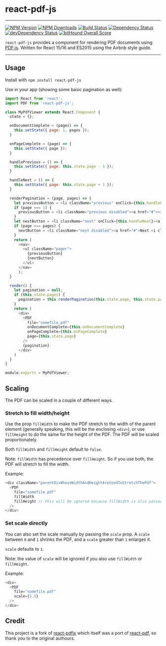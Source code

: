 # react-pdf-js
---
[![NPM Version](https://img.shields.io/npm/v/react-pdf-js.svg?style=flat-square)](https://www.npmjs.com/package/react-pdf-js)
[![NPM Downloads](https://img.shields.io/npm/dm/react-pdf-js.svg?style=flat-square)](https://www.npmjs.com/package/react-pdf-js)
[![Build Status](https://img.shields.io/travis/mikecousins/react-pdf-js/master.svg?style=flat-square)](https://travis-ci.org/mikecousins/react-pdf-js)
[![Dependency Status](https://david-dm.org/mikecousins/react-pdf-js.svg)](https://david-dm.org/mikecousins/react-pdf-js)
[![devDependency Status](https://david-dm.org/mikecousins/react-pdf-js/dev-status.svg)](https://david-dm.org/mikecousins/react-pdf-js#info=devDependencies)
[![bitHound Overall Score](https://www.bithound.io/github/mikecousins/react-pdf-js/badges/score.svg)](https://www.bithound.io/github/mikecousins/react-pdf-js)

`react-pdf-js` provides a component for rendering PDF documents using [PDF.js](http://mozilla.github.io/pdf.js/). Written for React 15/16 and ES2015 using the Airbnb style guide.

---

Usage
-----

Install with `npm install react-pdf-js`

Use in your app (showing some basic pagination as well):

```js
import React from 'react';
import PDF from 'react-pdf-js';

class MyPdfViewer extends React.Component {
  state = {};

  onDocumentComplete = (pages) => {
    this.setState({ page: 1, pages });
  }

  onPageComplete = (page) => {
    this.setState({ page });
  }

  handlePrevious = () => {
    this.setState({ page: this.state.page - 1 });
  }

  handleNext = () => {
    this.setState({ page: this.state.page + 1 });
  }

  renderPagination = (page, pages) => {
    let previousButton = <li className="previous" onClick={this.handlePrevious}><a href="#"><i className="fa fa-arrow-left"></i> Previous</a></li>;
    if (page === 1) {
      previousButton = <li className="previous disabled"><a href="#"><i className="fa fa-arrow-left"></i> Previous</a></li>;
    }
    let nextButton = <li className="next" onClick={this.handleNext}><a href="#">Next <i className="fa fa-arrow-right"></i></a></li>;
    if (page === pages) {
      nextButton = <li className="next disabled"><a href="#">Next <i className="fa fa-arrow-right"></i></a></li>;
    }
    return (
      <nav>
        <ul className="pager">
          {previousButton}
          {nextButton}
        </ul>
      </nav>
      );
  }

  render() {
    let pagination = null;
    if (this.state.pages) {
      pagination = this.renderPagination(this.state.page, this.state.pages);
    }
    return (
      <div>
        <PDF
          file="somefile.pdf"
          onDocumentComplete={this.onDocumentComplete}
          onPageComplete={this.onPageComplete}
          page={this.state.page}
        />
        {pagination}
      </div>
    )
  }
}

module.exports = MyPdfViewer;
```

## Scaling

The PDF can be scaled in a couple of different ways.

### Stretch to fill width/height

Use the prop `fillWidth` to make the PDF stretch to the width of the parent element (generally speaking, this will be the enclosing `<div>`), or use `fillHeight` to do the same for the height of the PDF. The PDF will be scaled proportionately.

Both `fillWidth` and `fillHeight` default to `false`.

Note: `fillWidth` has precedence over `fillHeight`. So if you use both, the PDF will stretch to fill the width.

Example:

```js
<div className="parentDivWhoseWidthAndHeightAreUsedToStretchThePdf">
  <PDF
    file="somefile.pdf"
    fillWidth
    fillHeight // this will be ignored because fillWidth is also passed
  />
</div>
```

### Set scale directly

You can also set the scale manually by passing the `scale` prop. A `scale` between `0` and `1` shrinks the PDF, and a `scale` greater than `1` enlarges it.

`scale` defaults to `1`.

Note: the value of `scale` will be ignored if you also use `fillWidth` or `fillHeight`.

Example:

```js
<div>
  <PDF
    file="somefile.pdf"
    scale={1.5}
  />
</div>
```

## Credit

This project is a fork of [react-pdfjs](https://github.com/erikras/react-pdfjs) which itself was a port of [react-pdf](https://github.com/nnarhinen/react-pdf), so thank you to
the original authours.
